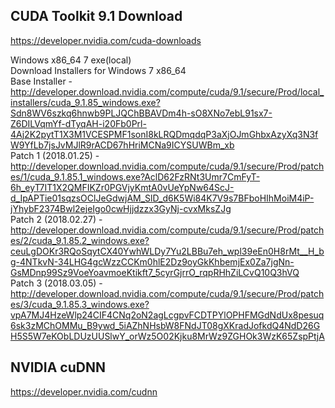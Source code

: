 ## CUDA Toolkit 9.1 Download  
  
https://developer.nvidia.com/cuda-downloads  
  
Windows x86_64 7 exe(local)  
Download Installers for Windows 7 x86_64  
Base Installer - http://developer.download.nvidia.com/compute/cuda/9.1/secure/Prod/local_installers/cuda_9.1.85_windows.exe?Sdn8WV6szkq6hnwb9PLJQChBBAVDm4h-sO8XNo7ebL91sx7-Z6DILVqmYf-dTyqAH-i20Fb0Prl-4Aj2K2pytT1X3M1VCESPMF1sonI8kLRQDmqdqP3aXjOJmGhbxAzyXq3N3fW9YfLb7jsJvMJlR9rACD67hHriMCNa9ICYSUWBm_xb  
Patch 1 (2018.01.25) - http://developer.download.nvidia.com/compute/cuda/9.1/secure/Prod/patches/1/cuda_9.1.85.1_windows.exe?AclD62FzRNt3Umr7CmFyT-6h_eyT7IT1X2QMFIKZr0PGVjyKmtA0vUeYpNw64ScJ-d_IpAPTie01sqzsOClJeGdwjAM_SlD_d6K5Wi84K7V9s7BFboHIhMoiM4iP-jYhybF2374Bwl2ejeIgo0cwHjjdzzx3GyNj-cvxMksZJg  
Patch 2 (2018.02.27) - http://developer.download.nvidia.com/compute/cuda/9.1/secure/Prod/patches/2/cuda_9.1.85.2_windows.exe?ceuLgDOKr3RQoSqytCX40YwhWLDy7Yu2LBBu7eh_wpl39eEn0H8rMt__H_bg-4NTkvN-34LHG4gcWzzCCKm0hlE2Dz9oyGkKhbemjEx0Za7jgNn-GsMDnp99Sz9VoeYoavmoeKtikft7_5cyrGjrrO_rqpRHhZiLCvQ10Q3hVQ  
Patch 3 (2018.03.05) - http://developer.download.nvidia.com/compute/cuda/9.1/secure/Prod/patches/3/cuda_9.1.85.3_windows.exe?vpA7MJ4HzeWlp24CIF4CNq2oN2agLcgpvFCDTPYlOPHFMGdNdUx8pesuq6sk3zMChOMMu_B9ywd_5iAZhNHsbW8FNdJT08gXKradJofkdQ4NdD26GH5S5W7eKObLDUzUUSlwY_orWz5O02Kjku8MrWz9ZGHOk3WzK65ZspPtjA  
  
## NVIDIA cuDNN
  
https://developer.nvidia.com/cudnn  
